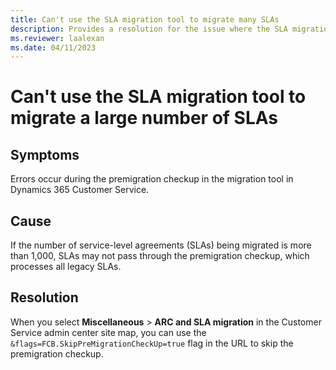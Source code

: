 ```yaml
---
title: Can't use the SLA migration tool to migrate many SLAs
description: Provides a resolution for the issue where the SLA migration tool isn't able to migrate a large number of SLAs in Dynamics 365 Customer Service.
ms.reviewer: laalexan
ms.date: 04/11/2023
---
```

# Can't use the SLA migration tool to migrate a large number of SLAs

## Symptoms

Errors occur during the premigration checkup in the migration tool in Dynamics 365 Customer Service.

## Cause

If the number of service-level agreements (SLAs) being migrated is more than 1,000, SLAs may not pass through the premigration checkup, which processes all legacy SLAs.

## Resolution

When you select **Miscellaneous** > **ARC and SLA migration** in the Customer Service admin center site map, you can use the `&flags=FCB.SkipPreMigrationCheckUp=true` flag in the URL to skip the premigration checkup.
